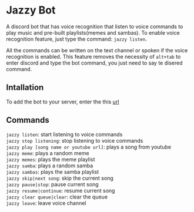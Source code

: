 # Jazzy Bot

A discord bot that has voice recognition that listen to voice commands to play music and pre-built playlists(memes and sambas). To enable voice recognition feature, just type the command: `jazzy listen`.

All the commands can be written on the text channel or spoken if the voice recognition is enabled. This feature removes the necessity of `alt+tab` to enter discord and type the bot command, you just need to say te disered command.

## Intallation
To add the bot to your server, enter the this [url](https://discord.com/oauth2/authorize?client_id=788188036743561226&scope=bot)

## Commands
`jazzy listen`: start listening to voice commands\
`jazzy stop listening`: stop listening to voice commands\
`jazzy play [song name or youtube url]`: plays a song from youtube\
`jazzy meme`: plays a random meme\
`jazzy memes`: plays the meme playlist\
`jazzy samba`: plays a random samba\
`jazzy sambas`: plays the samba playlist\
`jazzy skip|next song`: skip the current song\
`jazzy pause|stop`: pause current song\
`jazzy resume|continue`: resume current song\
`jazzy clear queue|clear`: clear the queue\
`jazzy leave`: leave voice channel
